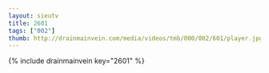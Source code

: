 ```yaml
--- 
layout: sieutv
title: 2601
tags: ["002"]
thumb: http://drainmainvein.com/media/videos/tmb/000/002/601/player.jpg
---
```

{% include drainmainvein key="2601" %} 
